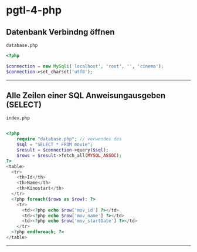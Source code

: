 # pgtl-4-php

## Datenbank Verbindng öffnen

```
database.php
```
```php
<?php

$connection = new MySqli('localhost', 'root', '', 'cinema');
$connection->set_charset('utf8');
```

----
## Alle Zeilen einer SQL Anweisungausgeben (SELECT)
```
index.php
```
```php

<?php
    require "database.php"; // verwendes des 
    $sql = "SELECT * FROM movie";
    $result = $connection->query($sql);
    $rows = $result->fetch_all(MYSQL_ASSOC);
?>
<table>
  <tr>
    <th>Id</th>
    <th>Name</th>
    <th>Kinostart</th>
  </tr>
  <?php foreach($rows as $row): ?>
    <tr>
      <td><?php echo $row['mov_id'] ?></td>
      <td><?php echo $row['mov_name'] ?></td>
      <td><?php echo $row['mov_startDate'] ?></td>
    </tr>
  <?php endforeach; ?>
</table>

```
----
# 
